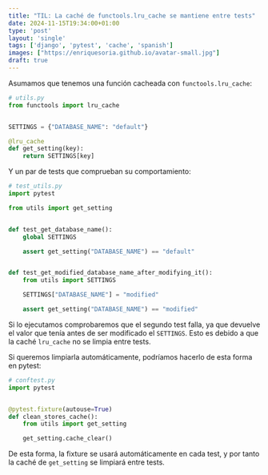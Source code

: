 ```yaml
---                                                                             
title: "TIL: La caché de functools.lru_cache se mantiene entre tests"
date: 2024-11-15T19:34:00+01:00
type: 'post'
layout: 'single'
tags: ['django', 'pytest', 'cache', 'spanish']
images: ["https://enriquesoria.github.io/avatar-small.jpg"]
draft: true
---
```


Asumamos que tenemos una función cacheada con `functools.lru_cache`:

```python
# utils.py
from functools import lru_cache


SETTINGS = {"DATABASE_NAME": "default"}

@lru_cache
def get_setting(key):
    return SETTINGS[key]
```

Y un par de tests que comprueban su comportamiento:
```python
# test_utils.py
import pytest

from utils import get_setting


def test_get_database_name():
    global SETTINGS

    assert get_setting("DATABASE_NAME") == "default"


def test_get_modified_database_name_after_modifying_it():
    from utils import SETTINGS

    SETTINGS["DATABASE_NAME"] = "modified"

    assert get_setting("DATABASE_NAME") == "modified"
```

Si lo ejecutamos comprobaremos que el segundo test falla, ya que devuelve el valor que tenía antes de ser modificado el `SETTINGS`. Esto es debido a que la caché `lru_cache` no se limpia entre tests. 

Si queremos limpiarla automáticamente, podríamos hacerlo de esta forma en pytest:

```python
# conftest.py
import pytest


@pytest.fixture(autouse=True)
def clean_stores_cache():
    from utils import get_setting

    get_setting.cache_clear()
```

De esta forma, la fixture se usará automáticamente en cada test, y por tanto la caché de `get_setting` se limpiará entre tests.
